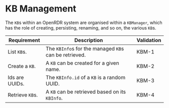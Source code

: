 # KB Management
The `KB`s within an OpenRDR system are organised within a `KBManager`, which has the role
of creating, persisting, renaming, and so on, the various `KB`s.

| Requirement                      | Description                                                  | Validation |
|----------------------------------|--------------------------------------------------------------|------------|
| List `KB`s.                      | The `KBInfo`s for the managed `KB`s can be retrieved.        | KBM-1      |
| Create a `KB`.                   | A `KB` can be created for a given name.                      | KBM-2      |
| Ids are UUIDs.                   | The `KBInfo.id` of a `KB` is a random UUID.                  | KBM-3      |
| Retrieve `KB`s.                  | A `KB` can be retrieved based on its `KBInfo`.               | KBM-4      |

